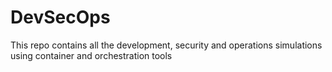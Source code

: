 # DevSecOps
This repo contains all the development, security and operations simulations using container and orchestration tools
